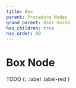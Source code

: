 ```yaml
---
title: Box
parent: Procedure Nodes
grand_parent: User Guide
has_children: true
nav_order: 80
---
```

# Box Node

TODO
{: .label .label-red }
